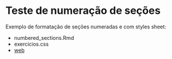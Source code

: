 Teste de numeração de seções
================

Exemplo de formatação de seções numeradas e com styles sheet:

-   numbered\_sections.Rmd
-   exercicios.css
-   [web](https://github.com/dan-reznik/formatando_Rmd_para_exercicios/numbered_sections.html)
